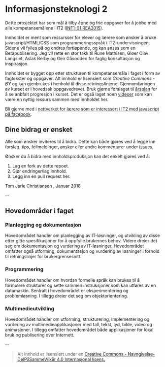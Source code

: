 # Informasjonsteknologi 2

Dette prosjektet har som mål å tilby åpne og frie oppgaver for å jobbe med alle kompetansemålene i IT2 ([INF1-01 REA3015](http://www.udir.no/kl06/INF1-01/Kompetansemaal?arst=1858830315&kmsn=130796663)).

Innholdet er ment som ressursser for elever og lærere som ønsker å bruke javascript/HTML/CSS som programmeringsspråk i IT2-undervisningen. Sidene vil fylles på og endres fortløpende, og kan anses som en Betapublisering. Jeg vil rette en stor takk til Rune Mathisen, Gløer Olav Langslet, Aslak Berby og Geir Gåsodden for faglig konsultasjon og inspirasjon.

Innholdet er bygget opp etter strukturen til kompetansemåla i faget i form av fagtekster og oppgaver. Alt innhold er lisensiert som *Creative Commons - BY* og kan gjenbrukes i henhold til disse retningslinjene. Gjennomføringen av kurset er i hovedsak oppgavedrevet. Bruk gjerne forslaget til [årsplan](https://docs.google.com/document/d/1oet8suvqiR0Jm1EV80nmOoqToBpZCIb90gMVwJLAVIY/edit#) for å se anbfalt progresjon i kurset. Det er også laget noen [videoer](https://www.youtube.com/playlist?list=PLZPcDjKFEYPPs3UL7CsoRFfI-lrjuE4dk) som kan være en nyttig ressurs sammen med innholdet her.

Bli gjerne med i [nettverket for lærere som er interessert i IT2 med javascript på facebook](https://www.facebook.com/groups/231993360276497/?fref=ts).

## Dine bidrag er ønsket

Alle som ønsker inviteres til å bidra. Dette kan både gjøres ved å legge inn forslag, tips, feilmeldinger, ønsker eller andre kommentarer under [issues](https://github.com/fagstoff/IT2/issues).

Ønsker du å bidra med innholdsproduksjon kan det enkelt gjøres ved å:

1. Lag en fork av dette repoet.
1. Gjør endringer/lag innhold.
1. Legg inn en pull request her.

Tom Jarle Christiansen , Januar 2018

--

## Hovedområder i faget

### Planlegging og dokumentasjon

Hovedområdet handler om planlegging av IT-løsninger, og utvikling av disse etter gitte spesifikasjoner for å oppfylle brukernes behov. Videre dreier det seg om dokumentasjon og vurdering av IT-løsninger. Hovedområdet omfatter også utforming, dokumentasjon og vurdering av løsninger i forhold til retningslinjer for brukergrensesnitt.

### Programmering

Hovedområdet handler om hvordan formelle språk kan brukes til å formulere strukturer og sette sammen instruksjoner som kan utføres av en datamaskin. Sentralt i hovedområdet er eksperimentering og problemløsning. I tillegg dreier det seg om objektorientering.

### Multimedieutvikling

Hovedområdet handler om utforming, strukturering, implementering og vurdering av multimedieapplikasjoner med tall, tekst, lyd, bilde, video og animasjoner. I tillegg omfatter hovedområdet både applikasjoner for lokal bruk og publisering over Internett.

--

>Alt innhold er lisensiert under en [Creative Commons - Navngivelse-DelPåSammeVilkår 4.0 Internasjonal lisens.
](http://creativecommons.org/licenses/by-sa/4.0/)
